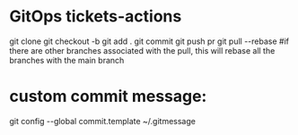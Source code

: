 # GitOps tickets-actions

git clone <url>
git checkout -b <newBranchname>
git add .
git commit
git push
pr
git pull --rebase  #if there are other branches associated with the pull, this will rebase all the branches with the main branch


# custom commit message:
git config --global commit.template ~/.gitmessage
